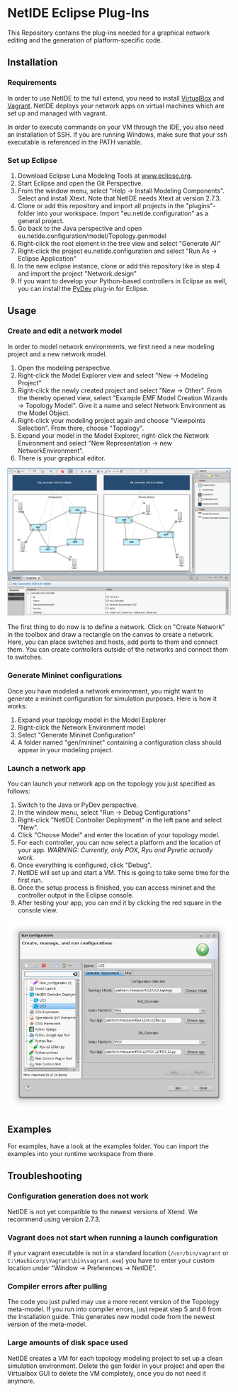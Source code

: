# NetIDE Eclipse Plug-Ins

This Repository contains the plug-ins needed for a graphical network editing and the generation of platform-specific code.

## Installation

### Requirements

In order to use NetIDE to the full extend, you need to install [VirtualBox](http://virtualbox.org) and [Vagrant](http://www.vagrantup.com). NetIDE deploys your network apps on virtual machines which are set up and managed with vagrant. 

In order to execute commands on your VM through the IDE, you also need an installation of SSH. If you are running Windows, make sure that your ssh executable is referenced in the PATH variable.

### Set up Eclipse

1. Download Eclipse Luna Modeling Tools at www.eclipse.org.
2. Start Eclipse and open the Git Perspective.
3. From the window menu, select "Help -> Install Modeling Components". Select and install Xtext. Note that NetIDE needs Xtext at version 2.7.3.
4. Clone or add this repository and import all projects in the "plugins"-folder into your workspace. Import "eu.netide.configuration" as a general project.
5. Go back to the Java perspective and open eu.netide.configuration/model/Topology.genmodel
6. Right-click the root element in the tree view and select "Generate All"
7. Right-click the project eu.netide.configuration and select "Run As -> Eclipse Application"
8. In the new eclipse instance, clone or add this repository like in step 4 and import the project "Network.design"
9. If you want to develop your Python-based controllers in Eclipse as well, you can install the [PyDev](http://www.pydev.org/) plug-in for Eclipse.



## Usage

### Create and edit a network model

In order to model network environments, we first need a new modeling project and a new network model.

1. Open the modeling perspective.
2. Right-click the Model Explorer view and select "New -> Modeling Project"
3. Right-click the newly created project and select "New -> Other". From the thereby opened view, select "Example EMF Model Creation Wizards -> Topology Model". Give it a name and select Network Environment as the Model Object.
4. Right-click your modeling project again and choose "Viewpoints Selection". From there, choose "Topology".
5. Expand your model in the Model Explorer, right-click the Network Environment and select "New Representation -> new NetworkEnvironment".
6. There is your graphical editor.

![Graphical Topology Editor](screenshots/screenshot_editor.png "Graphical network editor")

The first thing to do now is to define a network. Click on "Create Network" in the toolbox and draw a rectangle on the canvas to create a network. Here, you can place switches and hosts, add ports to them and connect them. You can create controllers outside of the networks and connect them to switches.


### Generate Mininet configurations

Once you have modeled a network environment, you might want to generate a mininet configuration for simulation purposes. Here is how it works:

1. Expand your topology model in the Model Explorer
2. Right-click the Network Environment model
3. Select "Generate Mininet Configuration"
4. A folder named "gen/mininet" containing a configuration class should appear in your modeling project.


### Launch a network app

You can launch your network app on the topology you just specified as follows:

1. Switch to the Java or PyDev perspective.
2. In the window menu, select "Run -> Debug Configurations"
3. Right-click "NetIDE Controller Deployment" in the left pane and select "New".
4. Click "Choose Model" and enter the location of your topology model. 
5. For each controller, you can now select a platform and the location of your app. 
   *WARNING: Currently, only POX, Ryu and Pyretic actually work.*
6. Once everything is configured, click "Debug".
7. NetIDE will set up and start a VM. This is going to take some time for the first run.
8. Once the setup process is finished, you can access mininet and the controller output in the Eclipse console.
9. After testing your app, you can end it by clicking the red square in the console view.

![Launch Configuration](screenshots/screenshot_conf.png)

## Examples

For examples, have a look at the examples folder. You can import the examples into your runtime workspace from there.

## Troubleshooting

### Configuration generation does not work

NetIDE is not yet compatible to the newest versions of Xtend. We recommend using version 2.7.3.

### Vagrant does not start when running a launch configuration

If your vagrant executable is not in a standard location (`/usr/bin/vagrant` or `C:\Hashicorp\Vagrant\bin\vagrant.exe`) you have to enter your custom location under "Window -> Preferences -> NetIDE".

### Compiler errors after pulling

The code you just pulled may use a more recent version of the Topology meta-model. If you run into compiler errors, just repeat step 5 and 6 from the Installation guide. This generates new model code from the newest version of the meta-model.

### Large amounts of disk space used

NetIDE creates a VM for each topology modeling project to set up a clean simulation environment. Delete the gen folder in your project and open the Virtualbox GUI to delete the VM completely, once you do not need it anymore.
